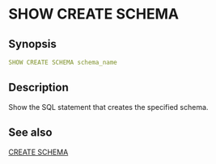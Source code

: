 # SHOW CREATE SCHEMA

## Synopsis

```yaml
SHOW CREATE SCHEMA schema_name
```

## Description

Show the SQL statement that creates the specified schema.

## See also

[CREATE SCHEMA](/interfaces/workbench/sql_syntaxes/create_schema/)